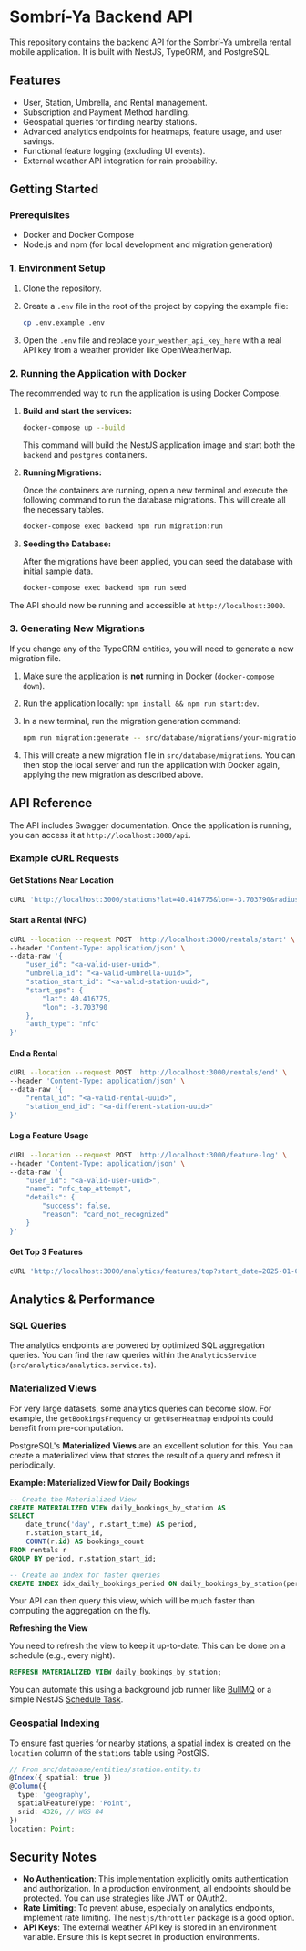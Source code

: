 # Sombrí-Ya Backend API

This repository contains the backend API for the Sombrí-Ya umbrella rental mobile application. It is built with NestJS, TypeORM, and PostgreSQL.

## Features

- User, Station, Umbrella, and Rental management.
- Subscription and Payment Method handling.
- Geospatial queries for finding nearby stations.
- Advanced analytics endpoints for heatmaps, feature usage, and user savings.
- Functional feature logging (excluding UI events).
- External weather API integration for rain probability.

## Getting Started

### Prerequisites

- Docker and Docker Compose
- Node.js and npm (for local development and migration generation)

### 1. Environment Setup

1.  Clone the repository.
2.  Create a `.env` file in the root of the project by copying the example file:

    ```bash
    cp .env.example .env
    ```

3.  Open the `.env` file and replace `your_weather_api_key_here` with a real API key from a weather provider like OpenWeatherMap.

### 2. Running the Application with Docker

The recommended way to run the application is using Docker Compose.

1.  **Build and start the services:**

    ```bash
    docker-compose up --build
    ```

    This command will build the NestJS application image and start both the `backend` and `postgres` containers.

2.  **Running Migrations:**

    Once the containers are running, open a new terminal and execute the following command to run the database migrations. This will create all the necessary tables.

    ```bash
    docker-compose exec backend npm run migration:run
    ```

3.  **Seeding the Database:**

    After the migrations have been applied, you can seed the database with initial sample data.

    ```bash
    docker-compose exec backend npm run seed
    ```

The API should now be running and accessible at `http://localhost:3000`.

### 3. Generating New Migrations

If you change any of the TypeORM entities, you will need to generate a new migration file.

1.  Make sure the application is **not** running in Docker (`docker-compose down`).
2.  Run the application locally: `npm install && npm run start:dev`.
3.  In a new terminal, run the migration generation command:

    ```bash
    npm run migration:generate -- src/database/migrations/your-migration-name
    ```

4.  This will create a new migration file in `src/database/migrations`. You can then stop the local server and run the application with Docker again, applying the new migration as described above.

## API Reference

The API includes Swagger documentation. Once the application is running, you can access it at `http://localhost:3000/api`.

### Example cURL Requests

#### Get Stations Near Location

```bash
cURL 'http://localhost:3000/stations?lat=40.416775&lon=-3.703790&radius_m=2000'
```

#### Start a Rental (NFC)

```bash
cURL --location --request POST 'http://localhost:3000/rentals/start' \
--header 'Content-Type: application/json' \
--data-raw '{
    "user_id": "<a-valid-user-uuid>",
    "umbrella_id": "<a-valid-umbrella-uuid>",
    "station_start_id": "<a-valid-station-uuid>",
    "start_gps": {
        "lat": 40.416775,
        "lon": -3.703790
    },
    "auth_type": "nfc"
}'
```

#### End a Rental

```bash
cURL --location --request POST 'http://localhost:3000/rentals/end' \
--header 'Content-Type: application/json' \
--data-raw '{
    "rental_id": "<a-valid-rental-uuid>",
    "station_end_id": "<a-different-station-uuid>"
}'
```

#### Log a Feature Usage

```bash
cURL --location --request POST 'http://localhost:3000/feature-log' \
--header 'Content-Type: application/json' \
--data-raw '{
    "user_id": "<a-valid-user-uuid>",
    "name": "nfc_tap_attempt",
    "details": {
        "success": false,
        "reason": "card_not_recognized"
    }
}'
```

#### Get Top 3 Features

```bash
cURL 'http://localhost:3000/analytics/features/top?start_date=2025-01-01&end_date=2025-12-31&limit=3'
```

## Analytics & Performance

### SQL Queries

The analytics endpoints are powered by optimized SQL aggregation queries. You can find the raw queries within the `AnalyticsService` (`src/analytics/analytics.service.ts`).

### Materialized Views

For very large datasets, some analytics queries can become slow. For example, the `getBookingsFrequency` or `getUserHeatmap` endpoints could benefit from pre-computation.

PostgreSQL's **Materialized Views** are an excellent solution for this. You can create a materialized view that stores the result of a query and refresh it periodically.

**Example: Materialized View for Daily Bookings**

```sql
-- Create the Materialized View
CREATE MATERIALIZED VIEW daily_bookings_by_station AS
SELECT
    date_trunc('day', r.start_time) AS period,
    r.station_start_id,
    COUNT(r.id) AS bookings_count
FROM rentals r
GROUP BY period, r.station_start_id;

-- Create an index for faster queries
CREATE INDEX idx_daily_bookings_period ON daily_bookings_by_station(period);
```

Your API can then query this view, which will be much faster than computing the aggregation on the fly.

**Refreshing the View**

You need to refresh the view to keep it up-to-date. This can be done on a schedule (e.g., every night).

```sql
REFRESH MATERIALIZED VIEW daily_bookings_by_station;
```

You can automate this using a background job runner like [BullMQ](https://bullmq.io/) or a simple NestJS [Schedule Task](https://docs.nestjs.com/techniques/task-scheduling).

### Geospatial Indexing

To ensure fast queries for nearby stations, a spatial index is created on the `location` column of the `stations` table using PostGIS.

```typescript
// From src/database/entities/station.entity.ts
@Index({ spatial: true })
@Column({
  type: 'geography',
  spatialFeatureType: 'Point',
  srid: 4326, // WGS 84
})
location: Point;
```

## Security Notes

-   **No Authentication**: This implementation explicitly omits authentication and authorization. In a production environment, all endpoints should be protected. You can use strategies like JWT or OAuth2.
-   **Rate Limiting**: To prevent abuse, especially on analytics endpoints, implement rate limiting. The `nestjs/throttler` package is a good option.
-   **API Keys**: The external weather API key is stored in an environment variable. Ensure this is kept secret in production environments.